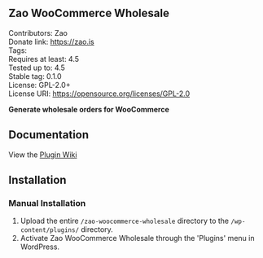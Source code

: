 Zao WooCommerce Wholesale
---

Contributors:      Zao  
Donate link:       https://zao.is  
Tags:  
Requires at least: 4.5  
Tested up to:      4.5  
Stable tag:        0.1.0  
License:           GPL-2.0+  
License URI:       https://opensource.org/licenses/GPL-2.0  

**Generate wholesale orders for WooCommerce**

## Documentation

View the [Plugin Wiki](https://github.com/zao-web/zao-woocommerce-wholesale/wiki)

## Installation

### Manual Installation

1. Upload the entire `/zao-woocommerce-wholesale` directory to the `/wp-content/plugins/` directory.
2. Activate Zao WooCommerce Wholesale through the 'Plugins' menu in WordPress.
